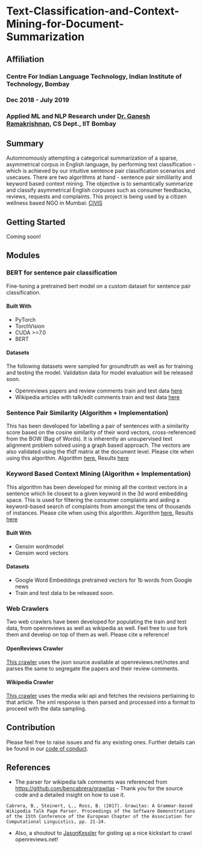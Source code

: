# Text-Classification-and-Context-Mining-for-Document-Summarization

## Affiliation
### Centre For Indian Language Technology, Indian Institute of Technology, Bombay
### Dec 2018 - July 2019
### Applied ML and NLP Research under [Dr. Ganesh Ramakrishnan](https://www.cse.iitb.ac.in/~ganesh/), CS Dept., IIT Bombay

## Summary

Automnomously attempting a categorical summarization of a sparse, asymmetrical corpus in English language, by performing text classification - which is achieved by our intuitive sentence pair classification scenarios and usecases. There are two algorithms at hand - sentence pair simililarity and keyword based context mining. The objective is to semantically summarize and classify asymmetrical English corpuses such as consumer feedbacks, reviews, requests and complaints. This project is being used by a citizen wellness based NGO in Mumbai: [CIVIS](https://www.civis.vote/) 

## Getting Started

Coming soon!

## Modules

### BERT for sentence pair classification

Fine-tuning a pretrained bert model on a custom dataset for sentence pair classification.

#### Built With

* PyTorch
* TorchVision
* CUDA >=7.0
* BERT

#### Datasets

The following datasets were sampled for groundtruth as well as for training and testing the model.
Validation data for model evaluation will be released soon.

* Openreviews papers and review comments train and test data [here](https://github.com/Chintan2108/Text-Classification-and-Context-Mining-for-Document-Summarization/tree/master/bert/word%20embeddings%20and%20similarity%20matrix/training/open%20reviews/dataset)
* Wikipedia articles with talk/edit comments train and test data [here](https://github.com/Chintan2108/Text-Classification-and-Context-Mining-for-Document-Summarization/tree/master/bert/word%20embeddings%20and%20similarity%20matrix/training/wiki/dataset)

### Sentence Pair Similarity (Algorithm + Implementation)

This has been developed for labelling a pair of sentences with a similarity score based on the cosine similarity of their word vectors, cross-referenced from the BOW (Bag of Words). It is inherently an unsupervised text alignment problem solved using a graph based approach. The vectors are also validated using the tfidf matrix at the document level. Please cite when using this algorithm.
Algorithm [here.](https://github.com/Chintan2108/Text-Classification-and-Context-Mining-for-Document-Summarization/blob/master/bert/word%20embeddings%20and%20similarity%20matrix/model/sentencemodel.py)
Results [here](https://github.com/Chintan2108/Text-Classification-and-Context-Mining-for-Document-Summarization/tree/master/bert/word%20embeddings%20and%20similarity%20matrix/results)

### Keyword Based Context Mining (Algorithm + Implementation)

This algorithm has been developed for mining all the context vectors in a sentence which lie closest to a given keyword in the 3d word embedding space. This is used for filtering the consumer complaints and aiding a keyword-based search of complaints from amongst the tens of thousands of instances. Please cite when using this algorithm.
Algorithm [here.](https://github.com/Chintan2108/Text-Classification-and-Context-Mining-for-Document-Summarization/blob/master/bert/entity%20tagging%20(STNFRDNER)/wmd.py)
Results [here](https://github.com/Chintan2108/Text-Classification-and-Context-Mining-for-Document-Summarization/blob/master/bert/entity%20tagging%20(STNFRDNER)/beautified_kwd_results.pdf)

#### Built With

* Gensim wordmodel
* Gensim word vectors

#### Datasets

* Google Word Embeddings pretrained vectors for 1b words from Google news
* Train and test data to be released soon.

### Web Crawlers

Two web crawlers have been developed for populating the train and test data, from openreviews as well as wikipedia as well. Feel free to use fork them and develop on top of them as well. Please cite a reference! 

#### OpenReviews Crawler

[This crawler](https://github.com/Chintan2108/Text-Classification-and-Context-Mining-for-Document-Summarization/tree/master/bert/word%20embeddings%20and%20similarity%20matrix/training/open%20reviews) uses the json source available at openreviews.net/notes and parses the same to segregate the papers and their review comments. 

#### Wikipedia Crawler

[This crawler](https://github.com/Chintan2108/Text-Classification-and-Context-Mining-for-Document-Summarization/tree/master/bert/word%20embeddings%20and%20similarity%20matrix/training/wiki) uses the media wiki api and fetches the revisions pertiaining to that article. The xml response is then parsed and processed into a format to proceed with the data sampling. 

## Contribution

Please feel free to raise issues and fix any existing ones. Further details can be found in our [code of conduct](https://github.com/Chintan2108/Text-Classification-and-Context-Mining-for-Document-Summarization/blob/master/CODE_OF_CONDUCT.md).

## References

* The parser for wikipedia talk comments was referenced from https://github.com/bencabrera/grawitas - Thank you for the source code and a detailed insight on how to use it.

```
Cabrera, B., Steinert, L., Ross, B. (2017). Grawitas: A Grammar-based Wikipedia Talk Page Parser. Proceedings of the Software Demonstrations of the 15th Conference of the European Chapter of the Association for Computational Linguistics, pp. 21-24.
```

* Also, a shoutout to [JasonKessler](https://gist.github.com/JasonKessler/5e147f3b604303ec6867a84b019b3957) for gisting up a nice kickstart to crawl openreviews.net! 
